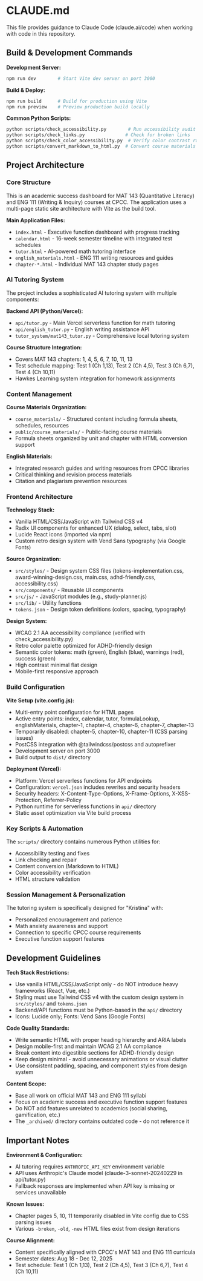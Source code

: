 # CLAUDE.md

This file provides guidance to Claude Code (claude.ai/code) when working with code in this repository.

## Build & Development Commands

**Development Server:**
```bash
npm run dev        # Start Vite dev server on port 3000
```

**Build & Deploy:**
```bash
npm run build      # Build for production using Vite
npm run preview    # Preview production build locally
```

**Common Python Scripts:**
```bash
python scripts/check_accessibility.py        # Run accessibility audit (WCAG 2.1 AA)
python scripts/check_links.py               # Check for broken links
python scripts/check_color_accessibility.py  # Verify color contrast ratios
python scripts/convert_markdown_to_html.py  # Convert course materials to HTML
```

## Project Architecture

### Core Structure
This is an academic success dashboard for MAT 143 (Quantitative Literacy) and ENG 111 (Writing & Inquiry) courses at CPCC. The application uses a multi-page static site architecture with Vite as the build tool.

**Main Application Files:**
- `index.html` - Executive function dashboard with progress tracking
- `calendar.html` - 16-week semester timeline with integrated test schedules
- `tutor.html` - AI-powered math tutoring interface
- `english_materials.html` - ENG 111 writing resources and guides
- `chapter-*.html` - Individual MAT 143 chapter study pages

### AI Tutoring System
The project includes a sophisticated AI tutoring system with multiple components:

**Backend API (Python/Vercel):**
- `api/tutor.py` - Main Vercel serverless function for math tutoring
- `api/english_tutor.py` - English writing assistance API
- `tutor_system/mat143_tutor.py` - Comprehensive local tutoring system

**Course Structure Integration:**
- Covers MAT 143 chapters: 1, 4, 5, 6, 7, 10, 11, 13
- Test schedule mapping: Test 1 (Ch 1,13), Test 2 (Ch 4,5), Test 3 (Ch 6,7), Test 4 (Ch 10,11)
- Hawkes Learning system integration for homework assignments

### Content Management
**Course Materials Organization:**
- `course_materials/` - Structured content including formula sheets, schedules, resources
- `public/course_materials/` - Public-facing course materials
- Formula sheets organized by unit and chapter with HTML conversion support

**English Materials:**
- Integrated research guides and writing resources from CPCC libraries
- Critical thinking and revision process materials
- Citation and plagiarism prevention resources

### Frontend Architecture
**Technology Stack:**
- Vanilla HTML/CSS/JavaScript with Tailwind CSS v4
- Radix UI components for enhanced UX (dialog, select, tabs, slot)
- Lucide React icons (imported via npm)
- Custom retro design system with Vend Sans typography (via Google Fonts)

**Source Organization:**
- `src/styles/` - Design system CSS files (tokens-implementation.css, award-winning-design.css, main.css, adhd-friendly.css, accessibility.css)
- `src/components/` - Reusable UI components
- `src/js/` - JavaScript modules (e.g., study-planner.js)
- `src/lib/` - Utility functions
- `tokens.json` - Design token definitions (colors, spacing, typography)

**Design System:**
- WCAG 2.1 AA accessibility compliance (verified with check_accessibility.py)
- Retro color palette optimized for ADHD-friendly design
- Semantic color tokens: math (green), English (blue), warnings (red), success (green)
- High contrast minimal flat design
- Mobile-first responsive approach

### Build Configuration
**Vite Setup (vite.config.js):**
- Multi-entry point configuration for HTML pages
- Active entry points: index, calendar, tutor, formulaLookup, englishMaterials, chapter-1, chapter-4, chapter-6, chapter-7, chapter-13
- Temporarily disabled: chapter-5, chapter-10, chapter-11 (CSS parsing issues)
- PostCSS integration with @tailwindcss/postcss and autoprefixer
- Development server on port 3000
- Build output to `dist/` directory

**Deployment (Vercel):**
- Platform: Vercel serverless functions for API endpoints
- Configuration: `vercel.json` includes rewrites and security headers
- Security headers: X-Content-Type-Options, X-Frame-Options, X-XSS-Protection, Referrer-Policy
- Python runtime for serverless functions in `api/` directory
- Static asset optimization via Vite build process

### Key Scripts & Automation
The `scripts/` directory contains numerous Python utilities for:
- Accessibility testing and fixes
- Link checking and repair
- Content conversion (Markdown to HTML)
- Color accessibility verification
- HTML structure validation

### Session Management & Personalization
The tutoring system is specifically designed for "Kristina" with:
- Personalized encouragement and patience
- Math anxiety awareness and support
- Connection to specific CPCC course requirements
- Executive function support features

## Development Guidelines

**Tech Stack Restrictions:**
- Use vanilla HTML/CSS/JavaScript only - do NOT introduce heavy frameworks (React, Vue, etc.)
- Styling must use Tailwind CSS v4 with the custom design system in `src/styles/` and `tokens.json`
- Backend/API functions must be Python-based in the `api/` directory
- Icons: Lucide only; Fonts: Vend Sans (Google Fonts)

**Code Quality Standards:**
- Write semantic HTML with proper heading hierarchy and ARIA labels
- Design mobile-first and maintain WCAG 2.1 AA compliance
- Break content into digestible sections for ADHD-friendly design
- Keep design minimal - avoid unnecessary animations or visual clutter
- Use consistent padding, spacing, and component styles from design system

**Content Scope:**
- Base all work on official MAT 143 and ENG 111 syllabi
- Focus on academic success and executive function support features
- Do NOT add features unrelated to academics (social sharing, gamification, etc.)
- The `_archived/` directory contains outdated code - do not reference it

## Important Notes

**Environment & Configuration:**
- AI tutoring requires `ANTHROPIC_API_KEY` environment variable
- API uses Anthropic's Claude model (claude-3-sonnet-20240229 in api/tutor.py)
- Fallback responses are implemented when API key is missing or services unavailable

**Known Issues:**
- Chapter pages 5, 10, 11 temporarily disabled in Vite config due to CSS parsing issues
- Various `-broken`, `-old`, `-new` HTML files exist from design iterations

**Course Alignment:**
- Content specifically aligned with CPCC's MAT 143 and ENG 111 curricula
- Semester dates: Aug 18 - Dec 12, 2025
- Test schedule: Test 1 (Ch 1,13), Test 2 (Ch 4,5), Test 3 (Ch 6,7), Test 4 (Ch 10,11)